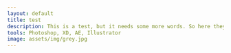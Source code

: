 ```yaml
---
layout: default
title: test
description: This is a test, but it needs some more words. So here they are.
tools: Photoshop, XD, AE, Illustrator
image: assets/img/grey.jpg
---
```

